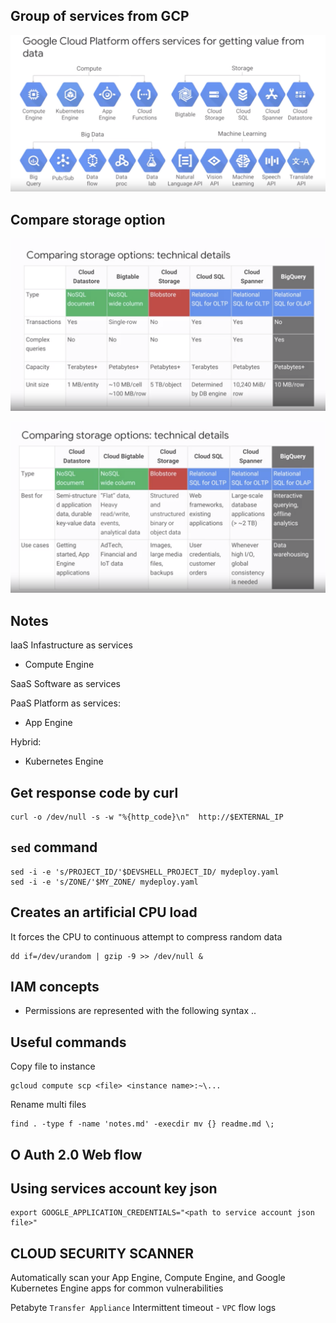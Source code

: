 
## Group of services from GCP
![alt text](./images/whole-services.png)

## Compare storage option

![alt text](./images/compare-storage-option-1.png)

![alt text](./images/compare-storage-option-2.png)

## Notes
IaaS Infastructure as services
* Compute Engine

SaaS Software as services

PaaS Platform as services: 
* App Engine

Hybrid: 
* Kubernetes Engine

## Get response code by curl
```
curl -o /dev/null -s -w "%{http_code}\n"  http://$EXTERNAL_IP
```

## `sed` command
```
sed -i -e 's/PROJECT_ID/'$DEVSHELL_PROJECT_ID/ mydeploy.yaml
sed -i -e 's/ZONE/'$MY_ZONE/ mydeploy.yaml
```

## Creates an artificial CPU load 

It forces the CPU to continuous attempt to compress random data
```
dd if=/dev/urandom | gzip -9 >> /dev/null &
```

## IAM concepts

- Permissions are represented with the following syntax
<service>.<resource>.<verb>


## Useful commands
Copy file to instance
```
gcloud compute scp <file> <instance name>:~\...
```
Rename multi files
```
find . -type f -name 'notes.md' -execdir mv {} readme.md \;
```

## O Auth 2.0 Web flow

## Using services account key json

```
export GOOGLE_APPLICATION_CREDENTIALS="<path to service account json file>"
```


## CLOUD SECURITY SCANNER
Automatically scan your App Engine, Compute Engine, and Google Kubernetes Engine apps for common vulnerabilities



Petabyte `Transfer Appliance`
Intermittent timeout - `VPC` flow logs

